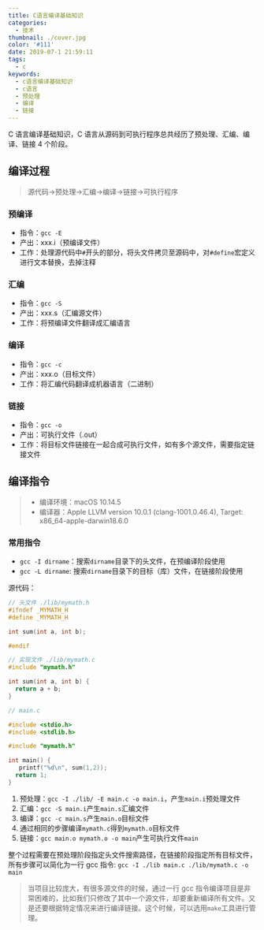 ```yaml
---
title: C语言编译基础知识
categories:
  - 技术
thumbnail: ./cover.jpg
color: '#111'
date: 2019-07-1 21:59:11
tags:
  - c
keywords:
  - c语言编译基础知识
  - c语言
  - 预处理
  - 编译
  - 链接
---
```


C 语言编译基础知识，C 语言从源码到可执行程序总共经历了预处理、汇编、编译、链接 4 个阶段。

<!-- more -->

## 编译过程

> 源代码->预处理->汇编->编译->链接->可执行程序

### 预编译

- 指令：`gcc -E`
- 产出：xxx.i（预编译文件）
- 工作：处理源代码中`#`开头的部分，将头文件拷贝至源码中，对`#define`宏定义进行文本替换，去掉注释

### 汇编

- 指令：`gcc -S`
- 产出：xxx.s（汇编源文件）
- 工作：将预编译文件翻译成汇编语言

### 编译

- 指令：`gcc -c`
- 产出：xxx.o（目标文件）
- 工作：将汇编代码翻译成机器语言（二进制）

### 链接

- 指令：`gcc -o`
- 产出：可执行文件（.out）
- 工作：将目标文件链接在一起合成可执行文件，如有多个源文件，需要指定链接文件

## 编译指令

> - 编译环境：macOS 10.14.5
> - 编译器：Apple LLVM version 10.0.1 (clang-1001.0.46.4), Target: x86_64-apple-darwin18.6.0

### 常用指令

- `gcc -I dirname`：搜索`dirname`目录下的头文件，在预编译阶段使用
- `gcc -L dirname`: 搜索`dirname`目录下的目标（库）文件，在链接阶段使用

源代码：

```C
// 头文件 ./lib/mymath.h
#ifndef _MYMATH_H
#define _MYMATH_H

int sum(int a, int b);

#endif
```

```C
// 实现文件 ./lib/mymath.c
#include "mymath.h"

int sum(int a, int b) {
  return a + b;
}

```

```C
// main.c

#include <stdio.h>
#include <stdlib.h>

#include "mymath.h"

int main() {
   printf("%d\n", sum(1,2));
  return 1;
}

```

1. 预处理：`gcc -I ./lib/ -E main.c -o main.i`，产生`main.i`预处理文件
2. 汇编：`gcc -S main.i`产生`main.s`汇编文件
3. 编译：`gcc -c main.s`产生`main.o`目标文件
4. 通过相同的步骤编译`mymath.c`得到`mymath.o`目标文件
5. 链接：`gcc main.o mymath.o -o main`产生可执行文件`main`

整个过程需要在预处理阶段指定头文件搜索路径，在链接阶段指定所有目标文件，所有步骤可以简化为一行 gcc 指令: `gcc -I ./lib main.c ./lib/mymath.c -o main`

> 当项目比较庞大，有很多源文件的时候，通过一行 gcc 指令编译项目是非常困难的，比如我们只修改了其中一个源文件，却要重新编译所有文件。又是还要根据特定情况来进行编译链接。这个时候，可以选用`make`工具进行管理。
